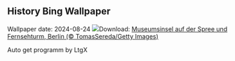 ## History Bing Wallpaper
Wallpaper date: 2024-08-24
![](https://www.bing.com/th?id=OHR.MuseumsinselSpree_DE-DE8201453372_UHD.jpg&w=1000)Download: [Museumsinsel auf der Spree und Fernsehturm, Berlin (© TomasSereda/Getty Images)](https://www.bing.com/th?id=OHR.MuseumsinselSpree_DE-DE8201453372_UHD.jpg)

Auto get programm by LtgX
